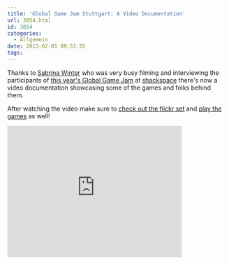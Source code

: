```yaml
---
title: 'Global Game Jam Stuttgart: A Video Documentation'
url: 3854.html
id: 3854
categories:
  - Allgemein
date: 2013-02-01 09:53:55
tags:
---
```


Thanks to [Sabrina Winter](http://vimeo.com/user972774) who was very busy filming and interviewing the participants of [this year's Global Game Jam](https://blog.shackspace.de/?p=3707) at [shackspace](https://blog.shackspace.de/) there's now a video documentation showcasing some of the games and folks behind them.

After watching the video make sure to [check out the flickr set](http://www.flickr.com/photos/regionstuttgart/sets/72157632636985537/with/8428867933/) and [play the games](http://globalgamejam.org/sites/2013/global-game-jam-stuttgart/games) as well!

<iframe src="http://player.vimeo.com/video/58665516" height="300" width="400" allowfullscreen="" frameborder="0"></iframe>